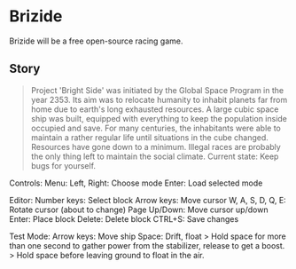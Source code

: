 # Brizide

Brizide will be a free open-source racing game.

## Story

> Project 'Bright Side' was initiated by the Global Space Program in the year 2353. Its aim was to relocate humanity to inhabit planets far from home due to earth's long exhausted resources. A large cubic space ship was built, equipped with everything to keep the population inside occupied and save. For many centuries, the inhabitants were able to maintain a rather regular life until situations in the cube changed. Resources have gone down to a minimum. Illegal races are probably the only thing left to maintain the social climate.
Current state: Keep bugs for yourself.

Controls:
  Menu:
    Left, Right: Choose mode
    Enter: Load selected mode

  Editor:
    Number keys: Select block
    Arrow keys: Move cursor
    W, A, S, D, Q, E: Rotate cursor (about to change)
    Page Up/Down: Move cursor up/down
    Enter: Place block
    Delete: Delete block
    CTRL+S: Save changes

  Test Mode:
    Arrow keys: Move ship
    Space: Drift, float
    	> Hold space for more than one second to gather power from the stabilizer, release to get a boost.
    	> Hold space before leaving ground to float in the air.
